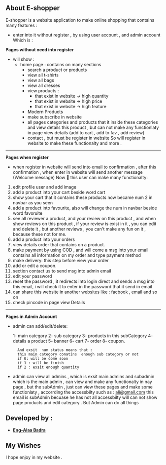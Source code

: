 

## About E-shopper

E-shopper is a website  application  to make online shopping that contains many features :
* enter into it without register , by using user account , and admin account 
Which is : 


**Pages without need into register**
- will show : 
  * home page : 
   contains on many sections 
    - search a product or products
    - view all t-shirts 
    - view all bags
    - view all dresses
    - view products : 
       * that exist in website -> high quantity 
       * that exist in website -> high price
       * that exist in website -> high feature 
    - Modern Products  
    - make subscribe in website
    - all pages categories and products that it  inside these categories and view details this product , 
       but can not make any functionlaty in page view details (add to cart , add to fav , add review)
    - contact , but  must be register in website
So will register in website to make these functionalty and more .
----------------------------------------------------------------

**Pages when register**
 - when register in website will send into email to confirmation , after this confirmation , when enter in website will send another message (Welcome message)
Now 💯 
this user can make many functionalty:
1. edit profile user and add image
2.  add a product into your cart  beside word cart
3.  show your cart that it contains these products
now became num 2 in navbar as you seen 
4. add a product into favourite, also will change the num in navbar beside word favoruite
5. see all reviewer a product, and your review on this product , and  when show reviews on this product , if your review is exist in it , you  can edit and delete it , but another reviews  , you can't make any fun on it , because these not for me.
5. add a product into your orders
6.  view details order that contains on a product.
7. make payment by using COD , and will come  a msg into your email contains all information on my order and type payment method
8. make delivery:  this step before view your order 
9. add or edit a coupon.
10.  section contact us to send msg into admin email 
11. edit your password
12. reset the password ,  it redirects into login direct and sends a msg into this email, i will check it to enter in the password that it send in email
13. can share this website in another websites like : facbook , email and so on
14.  check pincode in page view Details
----------------------------------------------------------------

**Pages in Admin Account**

* admin can add/edit/delete:

    1- main category 
    2- sub category 
    3- products in this subCategory 
    4- details a product 
    5- banner
    6- cart 
    7- order 
    8- coupon.

        And exsit  num status means that : 
        this main category conatins  enough sub category or not 
        if 0: will be come soon 
        if 1 : will be finish
        if 2 : exsit enough quantity 

* admin can view all admins , which is  exsit main admins and subadmin 
which is the main admin , can view and make any functionalty in nay page , but the subAdmin , just can view these pages and make some functionlaty , accorrding the accessbilty
such as : 
	ali@gmail.com this email is subAdmin becuase he has not all accessbilty 
    will can not show page products and edit category . 
    But  Admin  can do all things 


## Developed by :
- **[Eng-Alaa Badra](https://www.linkedin.com/in/eng-alaa-badra/)**

## My Wishes

I hope enjoy in my website .

